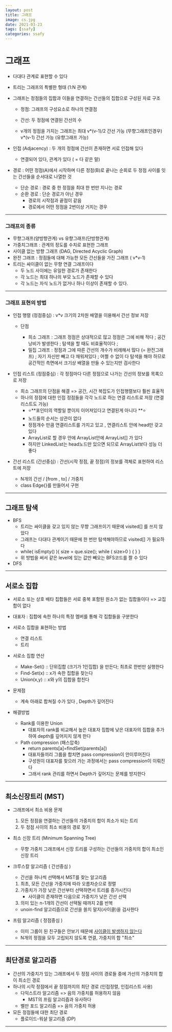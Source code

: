 ```yaml
---
layout: post
title: 그래프
image: cs.jpg
date: 2021-03-23
tags: [ssafy]
categories: ssafy
---
```



# 그래프

- 다대다 관계로 표현할 수 있다

- 트리는 그래프의 특별한 형태 (1:N 관계)

- 그래프는 정점들의 집합과 이들을 연결하는 간선들의 집합으로 구성된 자료 구조
  - 정점: 그래프의 구성요소로 하나의 연결점
  - 간선: 두 정점에 연결된 간선의 수
    
  - v개의 정점을 가지는 그래프는 최대 v\*(v-1)/2 간선 가능 (무향그래프인경우) v\*(v-1) 간선 가능 (유향그래프 가능)
    
    
  
- 인접 (Adjacency) : 두 개의 정점에 간선이 존재하면 서로 인접해 있다

  - 연결되어 있다, 관계가 있다 ( = 다 같은 말)

  

- 경로 : 어떤 정점(A)에서 시작하며 다른 정점(B)로 끝나는 순회로 두 정점 사이를 잇는 간선들을 순서대로 나열한 것

  - 단순 경로 : 경로 중 한 정점을 최대 한 번만 지나는 경로
  - 순환 경로 : 단순 경로가 아닌 경우 
    - 경로의 시작점과 끝점이 같음
    - 경로에서 어떤 정점을 2번이상 거치는 경우



---



### 그래프의 종류


- 무향그래프(양방향관계) vs 유향그래프(단방향관계)
- 가중치그래프 : 관계의 정도를 수치로 표현한 그래프
- 사이클 없는 방향 그래프 (DAG, Directed Acyclic Graph)
- 완전 그래프 : 정점들에 대해 가능한 모든 간선들을 가진 그래프 ( v*v-1)
- 트리는 싸이클이 없는 무향 연결 그래프이다
  - 두 노드 사이에는 유일한 경로가 존재한다
  - 각 노드는 최대 하나의 부모 노드가 존재할 수 있다
  - 각 노드는 자식 노드가 없거나 하나 이상이 존재할 수 있다.





---





### 그래프 표현의 방법

- 인접 행렬 (정점중심) : v*v 크기의 2차원 배열을 이용해서 간선 정보 저장

  - 단점 

    - 희소 그래프 : 그래프 정점은 상대적으로 많고 정점은 그에 비해 적다 ; 공간낭비가 발생한다 ;  탐색을 할 때도 비효율적이다 ; 
    - 밀집 그래프 : 정점과 그에 따른 간선의 개수가 비례해서 많다 (= 완전그래프)  ; 자기 자신만 빼고 다 채워져있다 ; 어쩔 수 없이 다 탐색을 해야 하므로 공간적인 측면에서 크기상 배열을 만들 수 있는지만 검사한다

    

- 인접 리스트 (정점중심) : 각 정점마다 다른 정점으로 나가는 간선의 정보를 목록으로 저장

  - 희소 그래프의 단점을 해결 => 공간, 시간 복잡도가 인접행렬보다 훨씬 효율적
  - 하나의 정점에 대한 인접 정점들을 각각 노드로 하는 연결 리스트로 저장 (연결 리스트도 가능)
    - ⭐**포인터의 역할일 뿐이지 이어져있다고 연결된게 아니다 **⭐
    - 노드들의 순서는 상관이 없다
    - 정점개수 만큼 연결리스트를 가지고 있고 , 연결리스트 안에 head만 갖고 있다
    - ArrayList로 할 경우 안에 ArrayList안에 ArrayList[] 가 있다
    - 하지만 LinkedList는 head노드만 있으면 되므로 ArrayList보다 성능 더 좋다

  

- 간선 리스트 (간선중심) : 간선(시작 정점, 끝 정점)의 정보를 객체로 표현하여 리스트에 저장

  - N개의 간선 / [from , to] / 가중치
  - class Edge{}를 만들어서 구현



---





## 그래프 탐색

- BFS
  - 트리는 싸이클을 갖고 있지 않는 무향 그래프이기 때문에 visited[] 를 쓰지 않았다
  - 그래프는 다대다 관계이기 때문에 한 번만 탐색해야하므로 visited[] 가 필요하다
  - while( isEmpty() ){  size = que.size(); while ( size>0 ) {  } }
  - 위 방법을 써서 같은 level에 있는 값만 빼오는 BFS코드를 짤 수 있다
- DFS





---



## 서로소 집합

- 서로소 또는 상호 배타 집합들은 서로 중복 포함된 원소가 없는 집합들이다 => 교집합이 없다
- 대표자 : 집합에 속한 하나의 특정 멤버를 통해 각 집합들을 구분한다
- 서로소 집합을 표현하는 방법
  - 연결 리스트
  - 트리
- 서로소 집합 연산
  - Make-Set() :: 단위집합 (크기가 1인집합) 을 만든다; 최초로 한번만 실행한다
  - Find-Set(x) :: x가 속한 집합을 찾는다
  - Union(x,y) :: x와 y의 집합을 합친다

- 문제점
  - 계속 아래로 합쳐질 수가 있다 , Depth가 깊어진다
- 해결방법
  - Rank를 이용한 Union
    - 대표자의 rank를 비교해서 높은 대표자 집합에 낮은 대표자의 집합을 추가하여 depth를 깊어지지 않게 한다
  - Path compression (패스압축)
    - return parents[a]=findSet(parents[a])
    - 대표자들끼리 그룹을 합치면 pass compression이 안이루어진다 
    - 구성원이 대표자를 찾으러 가는 과정에서는 pass compression이 이뤄진다
    - 그래서 rank 관리를 하면서 Depth가 깊어지는 문제를 방지한다



---





## 최소신장트리 (MST)

- 그래프에서 최소 비용 문제

  1. 모든 정점을 연결하는 간선들의 가중치의 합이 최소가 되는 트리
  2. 두 정점 사이의 최소 비용의 경로 찾기

  

- 최소 신장 트리 (Minimum Spanning Tree)

  - 무향 가중치 그래프에서 신장 트리를 구성하는 간선들의 가중치의 합이 최소인 신장 트리

  
  
- 크루스칼 알고리즘 ( 간선중심 )
  - 간선을 하나씩 선택해서 MST를 찾는 알고리즘

  1. 최초, 모든 간선을 가중치에 따라 오름차순으로 정렬
  2. 가중치가 가장 낮은 간선부터 선택하면서 트리를 증가시킨다
     - 사이클이 존재하면 다음으로 가중치가 낮은 간선 선택	
  3. 의미 있는 n-1개의 간선이 선택될 때까지 2를 반복

  - unoin-find 알고리즘으로 간선을 쓸지 말지(사이클)을 검사한다

  

- 프림 알고리즘 ( 정점중심 ) 
  - 이미 그룹이 된 친구들은 안보기 때문에 <u>사이클이 발생하지 않는다</u>
  - N개의 정점을 모두 고립되지 않도록 연결, 가중치의 합 "최소"



---



## 최단경로 알고리즘

- 간선의 가중치가 있는 그래프에서 두 정점 사이의 경로들 중에 가선의 가중치의 합이 최소인 경로
- 하나의 시작 정점에서 끝 정점까지의 최단 경로 (인접정렬, 인접리스트 사용)
  - 다익스트라 알고리즘 => 음의 가중치를 허용하지 않음
    - MST의 프림 알고리즘과 유사하다
  - 벨만 포드 알고리즘 => 음의 가중치 허용
- 모든 정점들에 대한 최단 경로
  - 플로이드-워샬 알고리즘 (DP)









---



